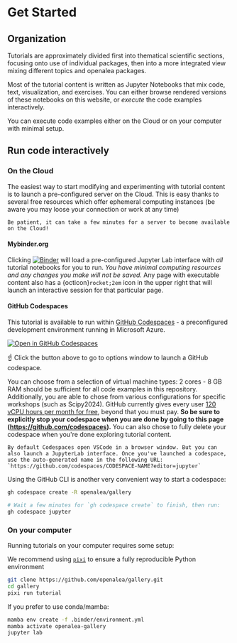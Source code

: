 # Get Started

## Organization

Tutorials are approximately divided first into thematical scientific sections, focusing onto use of individual packages, then into a more integrated view mixing different topics and openalea packages.

Most of the tutorial content is written as Jupyter Notebooks that mix code, text, visualization, and exercises. You can either browse rendered versions of these notebooks on this website, or _execute_ the code examples interactively.

You can execute code examples either on the Cloud  or on your computer with minimal setup.
## Run code interactively

### On the Cloud

The easiest way to start modifying and experimenting with tutorial content is to launch a pre-configured server on the Cloud. This is easy thanks to several free resources which offer ephemeral computing instances (be aware you may loose your connection or work at any time)

```{warning}
Be patient, it can take a few minutes for a server to become available on the Cloud!
```

#### Mybinder.org

Clicking [![Binder](https://mybinder.org/badge_logo.svg)](https://mybinder.org/v2/gh/xarray-contrib/xarray-tutorial/HEAD) will load a pre-configured Jupyter Lab interface with _all_ tutorial notebooks for you to run. _You have minimal computing resources and any changes you make will not be saved._ Any page with executable content also has a {octicon}`rocket;2em` icon in the upper right that will launch an interactive session for that particular page.

#### GitHub Codespaces

This tutorial is available to run within [GitHub Codespaces](https://github.com/features/codespaces) - a preconfigured development environment running in Microsoft Azure.

[![Open in GitHub Codespaces](https://github.com/codespaces/badge.svg)](https://github.com/codespaces/new/openalea/gallery)

☝️ Click the button above to go to options window to launch a GitHub codespace.

You can choose from a selection of virtual machine types: 2 cores - 8 GB RAM should be sufficient for all code examples in this repository.
Additionally, you are able to chose from various configurations for specific workshops (such as Scipy2024).
GitHub currently gives every user [120 vCPU hours per month for free](https://docs.github.com/en/billing/managing-billing-for-github-codespaces/about-billing-for-github-codespaces#monthly-included-storage-and-core-hours-for-personal-accounts), beyond that you must pay. **So be sure to explicitly stop your codespace when you are done by going to this page (https://github.com/codespaces).** You can also chose to fully delete your codespace when you're done exploring tutorial content.

```{tip}
By default Codespaces open VSCode in a browser window. But you can also launch a JupyterLab interface. Once you've launched a codespace, use the auto-generated name in the following URL: `https://github.com/codespaces/CODESPACE-NAME?editor=jupyter`
```

Using the GitHub CLI is another very convenient way to start a codespace:

```bash
gh codespace create -R openalea/gallery
```

```bash
# Wait a few minutes for `gh codespace create` to finish, then run:
gh codespace jupyter
```

### On your computer

Running tutorials on your computer requires some setup:

We recommend using [`pixi`](https://pixi.sh/latest/) to ensure a fully reproducible Python environment

```bash
git clone https://github.com/openalea/gallery.git
cd gallery
pixi run tutorial
```

If you prefer to use conda/mamba:

```bash
mamba env create -f .binder/environment.yml
mamba activate openalea-gallery
jupyter lab
```
